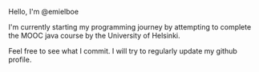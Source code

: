 Hello, I'm @emielboe

I'm currently starting my programming journey by attempting to complete the MOOC java course by the University of Helsinki. 

Feel free to see what I commit. I will try to regularly update my github profile.

<!---
emielboe/emielboe is a ✨ special ✨ repository because its `README.md` (this file) appears on your GitHub profile.
You can click the Preview link to take a look at your changes.
--->

